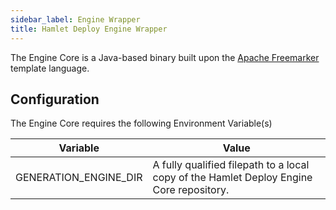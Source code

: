 ```yaml
---
sidebar_label: Engine Wrapper
title: Hamlet Deploy Engine Wrapper
---
```

The Engine Core is a Java-based binary built upon the [Apache Freemarker](https://freemarker.apache.org) template language.

## Configuration

The Engine Core requires the following Environment Variable(s)

| Variable                | Value                                                                                                        |
|-------------------------|--------------------------------------------------------------------------------------------------------------|
| GENERATION_ENGINE_DIR   | A fully qualified filepath to a local copy of the Hamlet Deploy Engine Core repository.                      |
